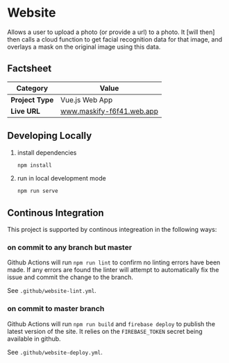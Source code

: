 # Website
Allows a user to upload a photo (or provide a url) to a photo. It [will then] then calls a cloud function to get facial recognition data for that image, and overlays a mask on the original image using this data.

## Factsheet
| **Category**            | **Value**                 |
|-------------------------|---------------------------|
| **Project Type**        | Vue.js Web App            |
| **Live URL**            | www.maskify-f6f41.web.app |

## Developing Locally
1. install dependencies
	```bash
	npm install
	```

2. run in local development mode
	```bash
	npm run serve
	```

## Continous Integration
This project is supported by continous integreation in the following ways:

### on commit to any branch but master
Github Actions will run `npm run lint` to confirm no linting errors have been made. If any errors are found the linter will attempt to automatically fix the issue and commit the change to the branch.

See `.github/website-lint.yml`.

### on commit to master branch
Github Actions will run `npm run build` and `firebase deploy` to publish the latest version of the site. It relies on the `FIREBASE_TOKEN` secret being available in github.

See `.github/website-deploy.yml`.
